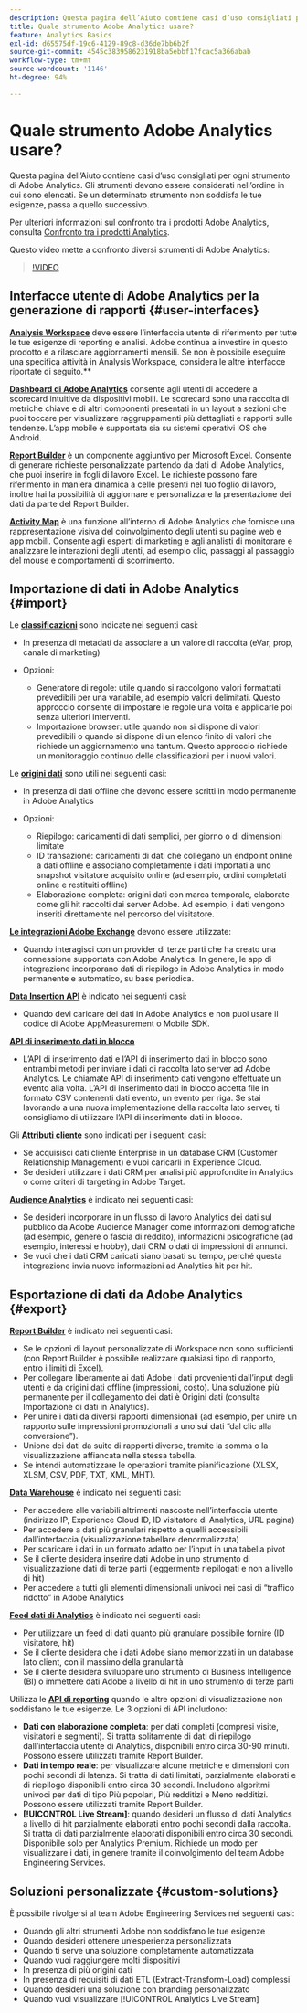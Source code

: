 ```yaml
---
description: Questa pagina dell’Aiuto contiene casi d’uso consigliati per ogni strumento di Adobe Analytics. Gli strumenti devono essere considerati nell’ordine in cui sono elencati. Se un determinato strumento non soddisfa le tue esigenze, passa a quello successivo.
title: Quale strumento Adobe Analytics usare?
feature: Analytics Basics
exl-id: d65575df-19c6-4129-89c8-d36de7bb6b2f
source-git-commit: 4545c3839586231918ba5ebbf17fcac5a366abab
workflow-type: tm+mt
source-wordcount: '1146'
ht-degree: 94%

---
```


# Quale strumento Adobe Analytics usare?

Questa pagina dell’Aiuto contiene casi d’uso consigliati per ogni strumento di Adobe Analytics. Gli strumenti devono essere considerati nell’ordine in cui sono elencati. Se un determinato strumento non soddisfa le tue esigenze, passa a quello successivo.

Per ulteriori informazioni sul confronto tra i prodotti Adobe Analytics, consulta [Confronto tra i prodotti Analytics](/help/analyze/get-started/analytics-product-comparison.md).

Questo video mette a confronto diversi strumenti di Adobe Analytics:

>[!VIDEO](https://video.tv.adobe.com/v/27220/?quality=12)

## Interfacce utente di Adobe Analytics per la generazione di rapporti {#user-interfaces}

**[Analysis Workspace](/help/analyze/analysis-workspace/home.md)** deve essere l’interfaccia utente di riferimento per tutte le tue esigenze di reporting e analisi. Adobe continua a investire in questo prodotto e a rilasciare aggiornamenti mensili. Se non è possibile eseguire una specifica attività in Analysis Workspace, considera le altre interfacce riportate di seguito.**

**[Dashboard di Adobe Analytics](/help/analyze/mobile-app/home.md)** consente agli utenti di accedere a scorecard intuitive da dispositivi mobili. Le scorecard sono una raccolta di metriche chiave e di altri componenti presentati in un layout a sezioni che puoi toccare per visualizzare raggruppamenti più dettagliati e rapporti sulle tendenze. L’app mobile è supportata sia su sistemi operativi iOS che Android.

**[Report Builder](/help/analyze/report-builder/home.md)** è un componente aggiuntivo per Microsoft Excel. Consente di generare richieste personalizzate partendo da dati di Adobe Analytics, che puoi inserire in fogli di lavoro Excel. Le richieste possono fare riferimento in maniera dinamica a celle presenti nel tuo foglio di lavoro, inoltre hai la possibilità di aggiornare e personalizzare la presentazione dei dati da parte del Report Builder.

**[Activity Map](/help/analyze/activity-map/activity-map.md)** è una funzione all’interno di Adobe Analytics che fornisce una rappresentazione visiva del coinvolgimento degli utenti su pagine web e app mobili. Consente agli esperti di marketing e agli analisti di monitorare e analizzare le interazioni degli utenti, ad esempio clic, passaggi al passaggio del mouse e comportamenti di scorrimento.

## Importazione di dati in Adobe Analytics {#import}

Le **[classificazioni](/help/components/classifications/c-classifications.md)** sono indicate nei seguenti casi:

* In presenza di metadati da associare a un valore di raccolta (eVar, prop, canale di marketing)
* Opzioni:

   * Generatore di regole: utile quando si raccolgono valori formattati prevedibili per una variabile, ad esempio valori delimitati. Questo approccio consente di impostare le regole una volta e applicarle poi senza ulteriori interventi.
   * Importazione browser: utile quando non si dispone di valori prevedibili o quando si dispone di un elenco finito di valori che richiede un aggiornamento una tantum. Questo approccio richiede un monitoraggio continuo delle classificazioni per i nuovi valori.

Le **[origini dati](/help/import/data-sources/overview.md)** sono utili nei seguenti casi:

* In presenza di dati offline che devono essere scritti in modo permanente in Adobe Analytics
* Opzioni:

   * Riepilogo: caricamenti di dati semplici, per giorno o di dimensioni limitate
   * ID transazione: caricamenti di dati che collegano un endpoint online a dati offline e associano completamente i dati importati a uno snapshot visitatore acquisito online (ad esempio, ordini completati online e restituiti offline)
   * Elaborazione completa: origini dati con marca temporale, elaborate come gli hit raccolti dai server Adobe. Ad esempio, i dati vengono inseriti direttamente nel percorso del visitatore.

**[Le integrazioni Adobe Exchange](https://www.adobeexchange.com/experiencecloud.html)** devono essere utilizzate:

* Quando interagisci con un provider di terze parti che ha creato una connessione supportata con Adobe Analytics. In genere, le app di integrazione incorporano dati di riepilogo in Adobe Analytics in modo permanente e automatico, su base periodica.

**[Data Insertion API](/help/import/c-data-insertion-api/c-data-insertion-api.md)** è indicato nei seguenti casi:

* Quando devi caricare dei dati in Adobe Analytics e non puoi usare il codice di Adobe AppMeasurement o Mobile SDK.

**[API di inserimento dati in blocco](https://www.adobe.io/apis/experiencecloud/analytics/docs.html#!AdobeDocs/analytics-2.0-apis/master/bdia.md)**

* L’API di inserimento dati e l’API di inserimento dati in blocco sono entrambi metodi per inviare i dati di raccolta lato server ad Adobe Analytics. Le chiamate API di inserimento dati vengono effettuate un evento alla volta. L’API di inserimento dati in blocco accetta file in formato CSV contenenti dati evento, un evento per riga. Se stai lavorando a una nuova implementazione della raccolta lato server, ti consigliamo di utilizzare l’API di inserimento dati in blocco.

Gli **[Attributi cliente](https://experienceleague.adobe.com/docs/core-services/interface/customer-attributes/attributes.html?lang=it)** sono indicati per i seguenti casi:

* Se acquisisci dati cliente Enterprise in un database CRM (Customer Relationship Management) e vuoi caricarli in Experience Cloud.
* Se desideri utilizzare i dati CRM per analisi più approfondite in Analytics o come criteri di targeting in Adobe Target.

**[Audience Analytics](/help/integrate/c-audience-analytics/mc-audiences-aam.md)** è indicato nei seguenti casi:

* Se desideri incorporare in un flusso di lavoro Analytics dei dati sul pubblico da Adobe Audience Manager come informazioni demografiche (ad esempio, genere o fascia di reddito), informazioni psicografiche (ad esempio, interessi e hobby), dati CRM o dati di impressioni di annunci.
* Se vuoi che i dati CRM caricati siano basati su tempo, perché questa integrazione invia nuove informazioni ad Analytics hit per hit.

## Esportazione di dati da Adobe Analytics {#export}

**[Report Builder](/help/analyze/report-builder/home.md)** è indicato nei seguenti casi:

* Se le opzioni di layout personalizzate di Workspace non sono sufficienti (con Report Builder è possibile realizzare qualsiasi tipo di rapporto, entro i limiti di Excel).
* Per collegare liberamente ai dati Adobe i dati provenienti dall’input degli utenti e da origini dati offline (impressioni, costo). Una soluzione più permanente per il collegamento dei dati è Origini dati (consulta Importazione di dati in Analytics).
* Per unire i dati da diversi rapporti dimensionali (ad esempio, per unire un rapporto sulle impressioni promozionali a uno sui dati “dal clic alla conversione”).
* Unione dei dati da suite di rapporti diverse, tramite la somma o la visualizzazione affiancata nella stessa tabella.
* Se intendi automatizzare le operazioni tramite pianificazione (XLSX, XLSM, CSV, PDF, TXT, XML, MHT).

**[Data Warehouse](/help/export/data-warehouse/data-warehouse.md)** è indicato nei seguenti casi:

* Per accedere alle variabili altrimenti nascoste nell’interfaccia utente (indirizzo IP, Experience Cloud ID, ID visitatore di Analytics, URL pagina)
* Per accedere a dati più granulari rispetto a quelli accessibili dall’interfaccia (visualizzazione tabellare denormalizzata)
* Per scaricare i dati in un formato adatto per l’input in una tabella pivot
* Se il cliente desidera inserire dati Adobe in uno strumento di visualizzazione dati di terze parti (leggermente riepilogati e non a livello di hit)
* Per accedere a tutti gli elementi dimensionali univoci nei casi di “traffico ridotto” in Adobe Analytics

**[Feed dati di Analytics](/help/export/analytics-data-feed/c-df-contents/datafeeds-contents.md)** è indicato nei seguenti casi:

* Per utilizzare un feed di dati quanto più granulare possibile fornire (ID visitatore, hit)
* Se il cliente desidera che i dati Adobe siano memorizzati in un database lato client, con il massimo della granularità
* Se il cliente desidera sviluppare uno strumento di Business Intelligence (BI) o immettere dati Adobe a livello di hit in uno strumento di terze parti

Utilizza le **[API di reporting](https://www.adobe.io/apis/experiencecloud/analytics/docs.html#!AdobeDocs/analytics-2.0-apis/master/reporting-guide.md)** quando le altre opzioni di visualizzazione non soddisfano le tue esigenze. Le 3 opzioni di API includono:

* **Dati con elaborazione completa**: per dati completi (compresi visite, visitatori e segmenti). Si tratta solitamente di dati di riepilogo dall’interfaccia utente di Analytics, disponibili entro circa 30-90 minuti. Possono essere utilizzati tramite Report Builder.
* **Dati in tempo reale**: per visualizzare alcune metriche e dimensioni con pochi secondi di latenza. Si tratta di dati limitati, parzialmente elaborati e di riepilogo disponibili entro circa 30 secondi. Includono algoritmi univoci per dati di tipo Più popolari, Più redditizi e Meno redditizi. Possono essere utilizzati tramite Report Builder.
* **[!UICONTROL Live Stream]**: quando desideri un flusso di dati Analytics a livello di hit parzialmente elaborati entro pochi secondi dalla raccolta. Si tratta di dati parzialmente elaborati disponibili entro circa 30 secondi. Disponibile solo per Analytics Premium. Richiede un modo per visualizzare i dati, in genere tramite il coinvolgimento del team Adobe Engineering Services.

## Soluzioni personalizzate {#custom-solutions}

È possibile rivolgersi al team Adobe Engineering Services nei seguenti casi:

* Quando gli altri strumenti Adobe non soddisfano le tue esigenze
* Quando desideri ottenere un’esperienza personalizzata
* Quando ti serve una soluzione completamente automatizzata
* Quando vuoi raggiungere molti dispositivi
* In presenza di più origini dati
* In presenza di requisiti di dati ETL (Extract-Transform-Load) complessi
* Quando desideri una soluzione con branding personalizzato
* Quando vuoi visualizzare [!UICONTROL Analytics Live Stream]
